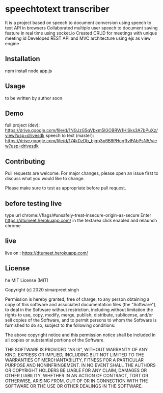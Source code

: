 # speechtotext transcriber

It is a project based on speech to document conversion using
speech to text API in browsers
Collaborated multiple user speech to document saving feature in
real time using socket.io
Created CRUD for meetings with unique meeting id
Developed REST API and MVC architecture using ejs as view
engine

## Installation

npm install 
node app.js

## Usage

to be written by author soon

## Demo
full project (dev):
https://drive.google.com/file/d/1NGJzG5qVbxm5lGOBRW1HlSks3A7bPuXz/view?usp=drivesdk
speech to text (master):
https://drive.google.com/file/d/174kDzDb_bjgp3p6B8PHcgffvlFAbPsN5/view?usp=drivesdk

## Contributing
Pull requests are welcome. For major changes, please open an issue first to discuss what you would like to change.

Please make sure to test as appropriate before pull request.

## before testing live
type url chrome://flags/#unsafely-treat-insecure-origin-as-secure
Enter https://dtumeet.herokuapp.com/ in the textarea
click enabled and relaunch chrome 

## live
live on : https://dtumeet.herokuapp.com/





## License
he MIT License (MIT)

Copyright (c) 2020 simarpreet singh

Permission is hereby granted, free of charge, to any person obtaining a copy of this software and associated documentation files (the "Software"), to deal in the Software without restriction, including without limitation the rights to use, copy, modify, merge, publish, distribute, sublicense, and/or sell copies of the Software, and to permit persons to whom the Software is furnished to do so, subject to the following conditions:

The above copyright notice and this permission notice shall be included in all copies or substantial portions of the Software.

THE SOFTWARE IS PROVIDED "AS IS", WITHOUT WARRANTY OF ANY KIND, EXPRESS OR IMPLIED, INCLUDING BUT NOT LIMITED TO THE WARRANTIES OF MERCHANTABILITY, FITNESS FOR A PARTICULAR PURPOSE AND NONINFRINGEMENT. IN NO EVENT SHALL THE AUTHORS OR COPYRIGHT HOLDERS BE LIABLE FOR ANY CLAIM, DAMAGES OR OTHER LIABILITY, WHETHER IN AN ACTION OF CONTRACT, TORT OR OTHERWISE, ARISING FROM, OUT OF OR IN CONNECTION WITH THE SOFTWARE OR THE USE OR OTHER DEALINGS IN THE SOFTWARE.